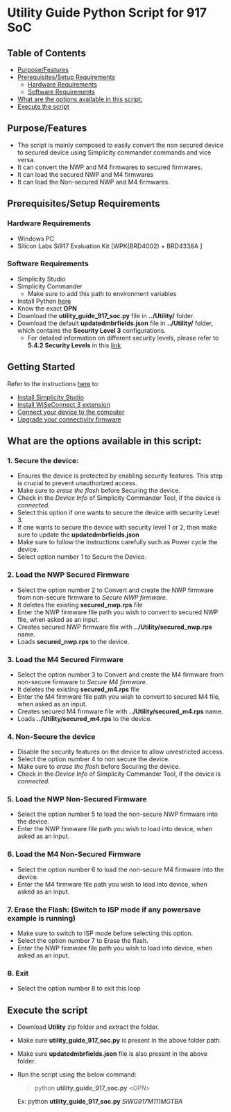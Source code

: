 # Utility Guide Python Script for 917 SoC

## Table of Contents

- [Purpose/Features](#purposefeatures)
- [Prerequisites/Setup Requirements](#prerequisitessetup-requirements)
  - [Hardware Requirements](#hardware-requirements)
  - [Software Requirements](#software-requirements)
- [What are the options available in this script:](#what-are-the-options-available-in-this-script)
- [Execute the script](#execute-the-script)

## Purpose/Features

- The script is mainly composed to easily convert the non secured device to secured device using Simplicity commander commands and vice versa. 
- It can convert the NWP and M4 firmwares to secured firmwares.
- It can load the secured NWP and M4 firmwares
- It can load the Non-secured NWP and M4 firmwares.

## Prerequisites/Setup Requirements

### Hardware Requirements

- Windows PC
- Silicon Labs Si917 Evaluation Kit [WPK(BRD4002) + BRD4338A ]

### Software Requirements

- Simplicity Studio 
- Simplicity Commander
  - Make sure to add this path to environment variables
- Install Python [here](https://www.python.org/downloads/) 
- Know the exact **OPN** 
- Download the **utility_guide_917_soc.py** file in **../Utility/** folder.
- Download the default **updatedmbrfields.json** file in **../Utility/** folder, which contains the **Security Level 3** configurations.
  - For detailed information on different security levels, please refer to **5.4.2 Security Levels** in this [link](https://www.silabs.com/documents/public/user-guides/ug574-siwx917-soc-manufacturing-utility-user-guide.pdf).


## Getting Started

Refer to the instructions [here](https://docs.silabs.com/wiseconnect/latest/wiseconnect-getting-started/) to:

- [Install Simplicity Studio](https://docs.silabs.com/wiseconnect/latest/wiseconnect-developers-guide-developing-for-silabs-hosts/#install-simplicity-studio)
- [Install WiSeConnect 3 extension](https://docs.silabs.com/wiseconnect/latest/wiseconnect-developers-guide-developing-for-silabs-hosts/#install-the-wi-se-connect-3-extension)
- [Connect your device to the computer](https://docs.silabs.com/wiseconnect/latest/wiseconnect-developers-guide-developing-for-silabs-hosts/#connect-si-wx91x-to-computer)
- [Upgrade your connectivity firmware](https://docs.silabs.com/wiseconnect/latest/wiseconnect-developers-guide-developing-for-silabs-hosts/#update-si-wx91x-connectivity-firmware)

## What are the options available in this script:

### 1. Secure the device: 
- Ensures the device is protected by enabling security features. This step is crucial to prevent unauthorized access.
- Make sure to *erase the flash* before Securing the device.
- Check in the *Device Info* of Simplicity Commander Tool, if the device is *connected*. 
- Select this option if one wants to secure the device with security Level 3. 
- If one wants to secure the device with security level 1 or 2, then make sure to update the **updatedmbrfields.json**
- Make sure to follow the instructions carefully such as Power cycle the device. 
- Select option number 1 to Secure the Device. 

### 2. Load the NWP Secured Firmware
- Select the option number 2 to Convert and create the NWP firmware from non-secure firmware to *Secure NWP firmware*.
- It deletes the existing **secured_nwp.rps** file 
- Enter the NWP firmware file path you wish to convert to secured NWP file, when asked as an input. 
- Creates secured NWP firmware file with **../Utility/secured_nwp.rps** name. 
- Loads **secured_nwp.rps** to the device.

### 3. Load the M4 Secured Firmware
- Select the option number 3 to Convert and create the M4 firmware from non-secure firmware to *Secure M4 firmware*. 
- It deletes the existing **secured_m4.rps** file
- Enter the M4 firmware file path you wish to convert to secured M4 file, when asked as an input. 
- Creates secured M4 firmware file with **../Utility/secured_m4.rps** name. 
- Loads **../Utility/secured_m4.rps** to the device.

### 4. Non-Secure the device
- Disable the security features on the device to allow unrestricted access. 
- Select the option number 4 to non secure the device.
- Make sure to *erase the flash* before Securing the device.
- Check in the *Device Info* of Simplicity Commander Tool, if the device is *connected*. 

### 5. Load the NWP Non-Secured Firmware
- Select the option number 5 to load the non-secure NWP firmware into the device.
- Enter the NWP firmware file path you wish to load into device, when asked as an input. 

### 6. Load the M4 Non-Secured Firmware
- Select the option number 6 to load the non-secure M4 firmware into the device.
- Enter the M4 firmware file path you wish to load into device, when asked as an input.

### 7. Erase the Flash: (Switch to ISP mode if any powersave example is running)
- Make sure to switch to ISP mode before selecting this option. 
- Select the option number 7 to Erase the flash. 
- Enter the NWP firmware file path you wish to load into device, when asked as an input.

### 8. Exit
- Select the option number 8 to exit this loop

## Execute the script

- Download **Utility** zip folder and extract the folder. 
- Make sure **utility_guide_917_soc.py** is present in the above folder path.
- Make sure **updatedmbrfields.json** file is also present in the above folder.
- Run the script using the below command:
  > python **utility_guide_917_soc.py** <*OPN*>

  Ex: python **utility_guide_917_soc.py** *SiWG917M111MGTBA*
